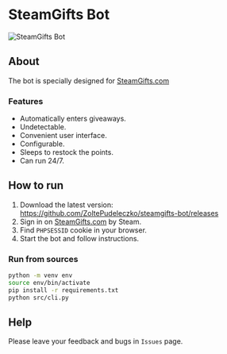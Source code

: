 # SteamGifts Bot

![SteamGifts Bot](https://i.imgur.com/oCob3wQ.gif)

## About

The bot is specially designed for [SteamGifts.com](https://www.steamgifts.com/)

### Features

- Automatically enters giveaways.
- Undetectable.
- Convenient user interface.
- Configurable.
- Sleeps to restock the points.
- Can run 24/7.

## How to run

1. Download the latest version: <https://github.com/ZoltePudeleczko/steamgifts-bot/releases>
2. Sign in on [SteamGifts.com](https://www.steamgifts.com/) by Steam.
3. Find `PHPSESSID` cookie in your browser.
4. Start the bot and follow instructions.

### Run from sources

```bash
python -m venv env
source env/bin/activate
pip install -r requirements.txt
python src/cli.py
```

## Help

Please leave your feedback and bugs in `Issues` page.
